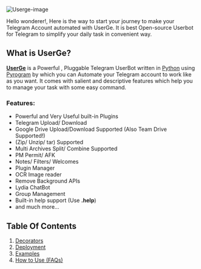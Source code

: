 ![Userge-image](https://telegra.ph/file/083ee09d368e0ee991996.jpg)

Hello wonderer!, Here is the way to start your journey to make your Telegram Account automated with UserGe. It is best Open-source Userbot for Telegram to simplify your daily task in convenient way.

## What is UserGe?

<b>[UserGe](https://github.com/usergeteam/userge)</b> is a Powerful , Pluggable Telegram UserBot written in [Python](https://www.python.org/) using [Pyrogram](https://github.com/pyrogram) by which you can Automate your Telegram account to work like as you want. It comes with salient and descriptive features which help you to manage your task with some easy command.

### Features:
*  Powerful and Very Useful built-in Plugins
*  Telegram Upload/ Download
*  Google Drive Upload/Download Supported (Also Team Drive Supported!)
*  (Zip/ Unzip/ tar) Supported
*  Multi Archives Split/ Combine Supported
*  PM Permit/ AFK
*  Notes/ Filters/ Welcomes
*  Plugin Manager
*  OCR Image reader
*  Remove Background APIs
*  Lydia ChatBot
*  Group Management
*  Built-in help support (Use **.help**)
*  and much more...

## Table Of Contents
1. [Decorators](https://theuserge.github.io/decorators)
2. [Deployment](https://theuserge.github.io/Deployment)
3. [Examples](https://theuserge.github.io/Examples)
4. [How to Use (FAQs)](https://theuserge.github.io/FAQs)
